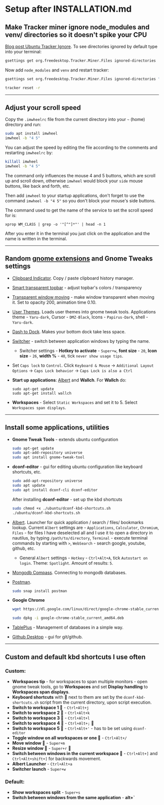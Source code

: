 # Setup after INSTALLATION.md

## Make Tracker miner ignore node_modules and venv/ directories so it doesn't spike your CPU

[Blog post Ubuntu Tracker Ignore](https://bobbyhadz.com/blog/ubuntu-tracker-ignore).
To see directories ignored by default type into your terminal:

```bash
gsettings get org.freedesktop.Tracker.Miner.Files ignored-directories
```

Now add `node_modules` and `venv` and restart tracker:

```bash
gsettings set org.freedesktop.Tracker.Miner.Files ignored-directories "['po', 'CVS', 'core-dumps', 'lost+found', 'node_modules', 'venv']"

tracker reset -r
```

---

## Adjust your scroll speed

Copy the `.imwheelrc` file from the current directory into your `~` (home)
directory and run:

```bash
sudo apt install imwheel
imwheel -b "4 5"
```

You can adjust the speed by editing the file according to the comments and
restarting `imwheelrc` by:

```bash
killall imwheel
imwheel -b "4 5"
```

The command only influences the mouse 4 and 5 buttons, which are scroll up and
scroll down, otherwise `imwheel` would block your `side` mouse buttons, like
back and forth, etc.

Then add `imwheel` to your startup applications, don't forget to use the command
`imwheel -b "4 5"` so you don't block your mouse's side buttons.

The command used to get the name of the service to set the scroll speed for is:

```
xprop WM_CLASS | grep -o '"[^"]*"' | head -n 1
```

After you enter it in the terminal you just click on the application and the
name is written in the terminal.

---

## Random [gnome extensions](https://extensions.gnome.org/#) and Gnome Tweaks settings

- [Clipboard Indicator](https://extensions.gnome.org/extension/779/clipboard-indicator/).
  Copy / paste clipboard history manager.

- [Smart transparent topbar](https://extensions.gnome.org/extension/2588/fully-transparent-top-bar/) -
  adjust topbar's colors / transparency

- [Transparent window moving](https://extensions.gnome.org/extension/1446/transparent-window-moving/) -
  make window transparent when moving it. Set to opacity 200, animation time
  0.10.

- [User Themes](https://extensions.gnome.org/extension/19/user-themes/). Loads
  user themes into gnome tweak tools. Applications theme - `Yaru-dark`, Cursor -
  `DMZ-Black`, Icons - `Papirus-Dark`, shell - `Yaru-dark`.

- [Dash to Dock](https://extensions.gnome.org/extension/307/dash-to-dock/).
  Makes your bottom dock take less space.

- [Switcher](https://extensions.gnome.org/extension/973/switcher/) - switch
  between application windows by typing the name.

  - Switcher settings - **Hotkey to activate** - `Super+w`, **font size** -
    `20`, **Icon size** - `26`, **width %** - `40`, tick
    `never show usage tips`.

- Set `Caps lock` to `Control`. Click `Keyboard & Mouse` ->
  `Additional Layout Options` -> `Caps Lock behavior` ->
  `Caps Lock is also a Ctrl`

- **Start up applications**:
  [Albert](https://albertlauncher.github.io/installing/) and **Wallch**. For
  **Wallch** do:

  ```
  sudo apt-get update
  sudo apt-get install wallch
  ```

- **Workspaces** - Select `Static Workspaces` and set it to 5. Select
  `Workspaces span displays`.

---

## Install some applications, utilities

- **Gnome Tweak Tools** - extends ubuntu configuration

  ```bash
  sudo apt-get update
  sudo apt-add-repository universe
  sudo apt install gnome-tweak-tool
  ```

- **dconf-editor** - gui for editing ubuntu configuration like keyboard
  shortcuts, etc.

  ```bash
  sudo add-apt-repository universe
  sudo apt update
  sudo apt install dconf-cli dconf-editor
  ```

  After installing **dconf-editor** - set up the kbd shortcuts

  ```bash
  sudo chmod +x ./ubuntu/dconf-kbd-shortcuts.sh
  ./ubuntu/dconf-kbd-shortcuts.sh
  ```

- [Albert](https://albertlauncher.github.io/installing/). Launcher for quick
  application / search / files/ bookmarks lookup. Current `Albert` settings
  are - `Applications`, `Calculator`, `Chromium`, `Files` - for files I have
  deselected all and I use it to open a directory in nautilus, by typing
  `/path/to/directory`, `Terminal` - execute terminal commands by starting with
  `>`, `WebSearch` - search google, youtube, github, etc.

  - General `Albert` settings - `Hotkey` - `Ctrl+Alt+A`, tick
    `Autostart on login`. Theme: `Spotlight`. Amount of results: `5`.

- [Mongodb Compass](https://docs.mongodb.com/compass/master/install/).
  Connecting to mongodb databases.

- [Postman](https://www.postman.com/).

  ```bash
  sudo snap install postman
  ```

- **Google Chrome**

  ```bash
  wget https://dl.google.com/linux/direct/google-chrome-stable_current_amd64.deb

  sudo dpkg -i google-chrome-stable_current_amd64.deb
  ```

- [TablePlus](https://tableplus.com/blog/2019/10/tableplus-linux-installation.html) -
  Management of databases in a simple way.

- [Github Desktop](https://dev.to/rahedmir/is-github-desktop-available-for-gnu-linux-4a69) -
  gui for git/github.

---

## Custom and default kbd shortcuts I use often

### Custom:

- **Workspaces tip** - for workspaces to span multiple monitors - open gnome
  tweak tools, go to **Workspaces** and set **Display handling** to **Workspaces
  span displays**.
- **Keyboard shortcuts** with 🤖 next to them are set by the
  `dconf-kbd-shortcuts.sh` script from the current directory, upon script
  execution.
- **Switch to workspace 1 🤖** - `Ctrl+Alt+j`
- **Switch to workspace 2 🤖** - `Ctrl+Alt+k`
- **Switch to workspace 3 🤖** - `Ctrl+Alt+l`
- **Switch to workspace 4 🤖** - `Ctrl+Alt+;` 🤖
- **Switch to workspace 5 🤖** - `Ctrl+Alt+'` - has to be set using
  `dconf-editor`
- **Toggle window on all workspaces or one 🤖** - `Ctrl+Alt+/`
- **Move window 🤖** - `Super+m`
- **Resize window 🤖** - `Super+r` 🤖
- **Switch between windows in the current workspace 🤖** - `Ctrl+Alt+]` and
  `Ctrl+Alt+shift+]` for backwards movement.
- **Albert Launcher** - `Ctrl+Alt+a`
- **Switcher launch** - `Super+w`

### Default:

- **Show workspaces split** - `Super+s`
- **Switch between windows from the same application** - **alt+`**
